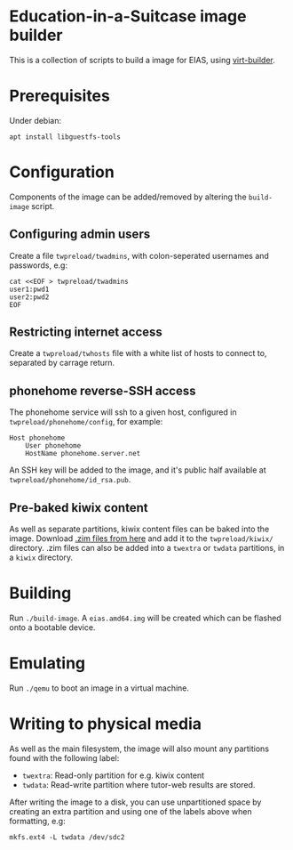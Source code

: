# Education-in-a-Suitcase image builder

This is a collection of scripts to build a image for EIAS, using
[virt-builder](https://developer.fedoraproject.org/tools/virt-builder/about.html).

# Prerequisites

Under debian:

    apt install libguestfs-tools

# Configuration

Components of the image can be added/removed by altering the ``build-image`` script.

## Configuring admin users

Create a file ``twpreload/twadmins``, with colon-seperated usernames and passwords, e.g:

```
cat <<EOF > twpreload/twadmins
user1:pwd1
user2:pwd2
EOF
```

## Restricting internet access

Create a ``twpreload/twhosts`` file with a white list of hosts to connect to, separated by carrage return.

## phonehome reverse-SSH access

The phonehome service will ssh to a given host, configured in ``twpreload/phonehome/config``, for example:

```
Host phonehome
    User phonehome
    HostName phonehome.server.net
```

An SSH key will be added to the image, and it's public half available at ``twpreload/phonehome/id_rsa.pub``.

## Pre-baked kiwix content

As well as separate partitions, kiwix content files can be baked into the image.
Download [.zim files from here](https://wiki.kiwix.org/wiki/Content_in_all_languages) and add it to the
``twpreload/kiwix/`` directory. .zim files can also be added into a ``twextra``
or ``twdata`` partitions, in a ``kiwix`` directory.

# Building

Run ``./build-image``. A ``eias.amd64.img`` will be created which can be flashed onto a bootable device.

# Emulating

Run ``./qemu`` to boot an image in a virtual machine.

# Writing to physical media

As well as the main filesystem, the image will also mount any partitions found
with the following label:

* ``twextra``: Read-only partition for e.g. kiwix content
* ``twdata``: Read-write partition where tutor-web results are stored.

After writing the image to a disk, you can use unpartitioned space by creating
an extra partition and using one of the labels above when formatting, e.g:

    mkfs.ext4 -L twdata /dev/sdc2
